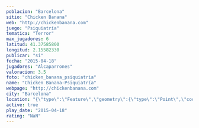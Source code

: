 ```yaml
---
poblacion: "Barcelona"
sitio: "Chicken Banana"
web: "http://chickenbanana.com"
juego: "Psiquiatría"
tematica: "Terror"
max_jugadores: 6
latitud: 41.37585800
longitud: 2.15582330
publicar: "si"
fecha: "2015-04-18"
jugadores: "Alcaparrones"
valoracion: 3.5
foto: "chicken_banana_psiquiatria"
name: "Chicken Banana-Psiquiatría"
webpage: "http://chickenbanana.com"
city: "Barcelona"
location: "{\"type\":\"Feature\",\"geometry\":{\"type\":\"Point\",\"coordinates\":[2.1558233,41.375858]}}"
active: true
play_date: "2015-04-18"
rating: "NaN"
---
```

